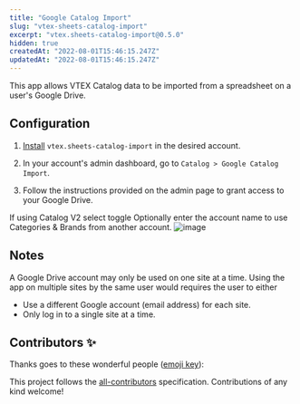 ```yaml
---
title: "Google Catalog Import"
slug: "vtex-sheets-catalog-import"
excerpt: "vtex.sheets-catalog-import@0.5.0"
hidden: true
createdAt: "2022-08-01T15:46:15.247Z"
updatedAt: "2022-08-01T15:46:15.247Z"
---
```

This app allows VTEX Catalog data to be imported from a spreadsheet on a user's Google Drive.

## Configuration

1. [Install](https://developers.vtex.com/vtex-developer-docs/docs/vtex-io-documentation-installing-an-app) `vtex.sheets-catalog-import` in the desired account.

2. In your account's admin dashboard, go to `Catalog > Google Catalog Import`.

3. Follow the instructions provided on the admin page to grant access to your Google Drive.

If using Catalog V2 select toggle
Optionally enter the account name to use Categories & Brands from another account.
![image](https://user-images.githubusercontent.com/47258865/152369322-3a6c2d83-1380-4858-8544-5a0bbc5c10ab.png)

## Notes

A Google Drive account may only be used on one site at a time.
Using the app on multiple sites by the same user would requires the user to either
 - Use a different Google account (email address) for each site.
 - Only log in to a single site at a time.

## Contributors ✨

Thanks goes to these wonderful people ([emoji key](https://allcontributors.org/docs/en/emoji-key)):

<!-- ALL-CONTRIBUTORS-LIST:START - Do not remove or modify this section -->
<!-- prettier-ignore-start -->
<!-- markdownlint-disable -->
<!-- markdownlint-enable -->
<!-- prettier-ignore-end -->

<!-- ALL-CONTRIBUTORS-LIST:END -->

This project follows the [all-contributors](https://github.com/all-contributors/all-contributors) specification. Contributions of any kind welcome!